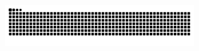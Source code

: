 <!--![Image](https://github.com/Schuhgorgon0/Schuhgorgon0/blob/main/WhatsApp%20Bild%202024-11-20%20um%2014.20.46_af23b3c0.png)-->

![GitHub Snake](https://raw.githubusercontent.com/Schuhgorgon0/Schuhgorgon0/output/github-snake.svg)
<!--
**Schuhgorgon0/Schuhgorgon0** is a ✨ _special_ ✨ repository because its `README.md` (this file) appears on your GitHub profile.

Here are some ideas to get you started:

- 🔭 I’m currently working on ...
- 🌱 I’m currently learning ...
- 👯 I’m looking to collaborate on ...
- 🤔 I’m looking for help with ...
- 💬 Ask me about ...
- 📫 How to reach me: ...
- 😄 Pronouns: ...
- ⚡ Fun fact: ...
-->
